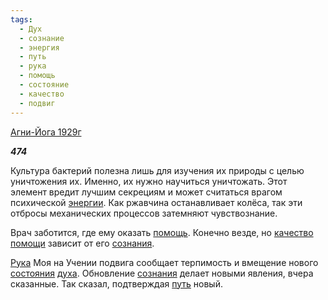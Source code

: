 ```yaml
---
tags:
  - Дух
  - сознание
  - энергия
  - путь
  - рука
  - помощь
  - состояние
  - качество
  - подвиг
---
```

[Агни-Йога 1929г](https://127.0.0.1:4002/agni/1929)

___474___

Культура бактерий полезна лишь для изучения их природы с целью уничтожения их. Именно, их нужно научиться уничтожать. Этот элемент вредит лучшим секрециям и может считаться врагом психической [энергии](../../../tags/#энергия). Как ржавчина останавливает колёса, так эти отбросы механических процессов затемняют чувствознание.   

Врач заботится, где ему оказать [помощь](../../../tags/#помощь). Конечно везде, но [качество](../../../tags/#качество) [помощи](../../../tags/#помощь) зависит от его [сознания](../../../tags/#сознание).   

[Рука](../../../tags/#рука) Моя на Учении подвига сообщает терпимость и вмещение нового [состояния](../../../tags/#состояние) [духа](../../../tags/#Дух). Обновление [сознания](../../../tags/#сознание) делает новыми явления, вчера сказанные. Так сказал, подтверждая [путь](../../../tags/#путь) новый.